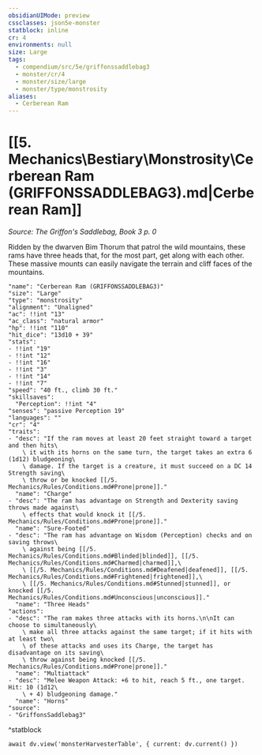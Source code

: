 ```yaml
---
obsidianUIMode: preview
cssclasses: json5e-monster
statblock: inline
cr: 4
environments: null
size: Large
tags:
  - compendium/src/5e/griffonssaddlebag3
  - monster/cr/4
  - monster/size/large
  - monster/type/monstrosity
aliases:
  - Cerberean Ram
---
```

# [[5. Mechanics\Bestiary\Monstrosity\Cerberean Ram (GRIFFONSSADDLEBAG3).md|Cerberean Ram]]
*Source: The Griffon's Saddlebag, Book 3 p. 0*

Ridden by the dwarven Bim Thorum that patrol the wild mountains, these rams have three heads that, for the most part, get along with each other. These massive mounts can easily navigate the terrain and cliff faces of the mountains.

```statblock
"name": "Cerberean Ram (GRIFFONSSADDLEBAG3)"
"size": "Large"
"type": "monstrosity"
"alignment": "Unaligned"
"ac": !!int "13"
"ac_class": "natural armor"
"hp": !!int "110"
"hit_dice": "13d10 + 39"
"stats":
- !!int "19"
- !!int "12"
- !!int "16"
- !!int "3"
- !!int "14"
- !!int "7"
"speed": "40 ft., climb 30 ft."
"skillsaves":
  "Perception": !!int "4"
"senses": "passive Perception 19"
"languages": ""
"cr": "4"
"traits":
- "desc": "If the ram moves at least 20 feet straight toward a target and then hits\
    \ it with its horns on the same turn, the target takes an extra 6 (1d12) bludgeoning\
    \ damage. If the target is a creature, it must succeed on a DC 14 Strength saving\
    \ throw or be knocked [[/5. Mechanics/Rules/Conditions.md#Prone|prone]]."
  "name": "Charge"
- "desc": "The ram has advantage on Strength and Dexterity saving throws made against\
    \ effects that would knock it [[/5. Mechanics/Rules/Conditions.md#Prone|prone]]."
  "name": "Sure-Footed"
- "desc": "The ram has advantage on Wisdom (Perception) checks and on saving throws\
    \ against being [[/5. Mechanics/Rules/Conditions.md#Blinded|blinded]], [[/5. Mechanics/Rules/Conditions.md#Charmed|charmed]],\
    \ [[/5. Mechanics/Rules/Conditions.md#Deafened|deafened]], [[/5. Mechanics/Rules/Conditions.md#Frightened|frightened]],\
    \ [[/5. Mechanics/Rules/Conditions.md#Stunned|stunned]], or knocked [[/5. Mechanics/Rules/Conditions.md#Unconscious|unconscious]]."
  "name": "Three Heads"
"actions":
- "desc": "The ram makes three attacks with its horns.\n\nIt can choose to simultaneously\
    \ make all three attacks against the same target; if it hits with at least two\
    \ of these attacks and uses its Charge, the target has disadvantage on its saving\
    \ throw against being knocked [[/5. Mechanics/Rules/Conditions.md#Prone|prone]]."
  "name": "Multiattack"
- "desc": "Melee Weapon Attack: +6 to hit, reach 5 ft., one target. Hit: 10 (1d12\
    \ + 4) bludgeoning damage."
  "name": "Horns"
"source":
- "GriffonsSaddlebag3"
```
^statblock

```dataviewjs
await dv.view('monsterHarvesterTable', { current: dv.current() })
```
